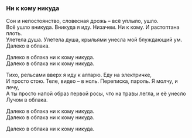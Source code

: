 ### Ни к кому никуда  

Сон и непостоянство, словесная дрожь – всё уплыло, ушло.  
Всё ушло вникуда. Вникуда я иду. Низачем. Ни к кому. И растоптана плоть.  
Улетела душа. Улетела душа, крыльями унесла мой блуждающий ум.  
Далеко в облака.  

Далеко в облака ни к кому никуда.  
Далеко в облака ни к кому никуда.  

Тихо, рельсами вверх я иду к алтарю. Еду на электричке,  
И просто стою. Теле, видео – в ноль. Переписка, пароль. Я молчу, и лечу,  
А ты просто напой образ первой росы, что на травы легла, и её унесло  
Лучом в облака.  

Далеко в облака ни к кому никуда.  
Далеко в облака ни к кому никуда.  

Далеко в облака ни к кому никуда.  
